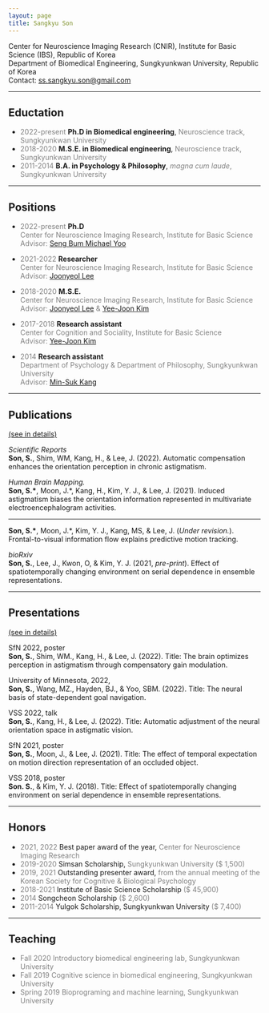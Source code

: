 ```yaml
---
layout: page
title: Sangkyu Son
---
```

Center for Neuroscience Imaging Research (CNIR), Institute for Basic Science (IBS), Republic of Korea <br>
Department of Biomedical Engineering, Sungkyunkwan University, Republic of Korea<br>
Contact: <ss.sangkyu.son@gmail.com>

***
## Eductation
-  <span style="color:gray">2022-present</span> **Ph.D in Biomedical engineering**, <span style="color:gray">Neuroscience track, Sungkyunkwan University</span>
-  <span style="color:gray">2018-2020</span> **M.S.E. in Biomedical engineering**, <span style="color:gray">Neuroscience track, Sungkyunkwan University</span>
-  <span style="color:gray">2011-2014</span> **B.A. in Psychology & Philosophy**, <span style="color:gray">*magna cum laude*, Sungkyunkwan University</span>
***
## Positions
- <span style="color:gray">2022-present</span> **Ph.D** <br> 
<span style="color:gray">Center for Neuroscience Imaging Research, Institute for Basic Science</span><br>
<span style="color:gray">Advisor: [Seng Bum Michael Yoo](https://myoolab.com/)</span>

- <span style="color:gray">2021-2022</span> **Researcher** <br> 
<span style="color:gray">Center for Neuroscience Imaging Research, Institute for Basic Science</span><br>
<span style="color:gray">Advisor: [Joonyeol Lee](https://semoconlab.com/)</span>

- <span style="color:gray">2018-2020</span> **M.S.E.**<br> 
<span style="color:gray">Center for Neuroscience Imaging Research, Institute for Basic Science</span> <br> 
<span style="color:gray">Advisor: [Joonyeol Lee](https://semoconlab.com/) & [Yee-Joon Kim](https://centers.ibs.re.kr/html/glia_en/people/people_0203.html)</span>

- <span style="color:gray">2017-2018</span> **Research assistant** <br> 
<span style="color:gray">Center for Cognition and Sociality, Institute for Basic Science</span> <br> 
<span style="color:gray">Advisor: [Yee-Joon Kim](https://centers.ibs.re.kr/html/glia_en/people/people_0203.html)</span>

- <span style="color:gray">2014</span> **Research assistant** <br> 
<span style="color:gray">Department of Psychology & Department of Philosophy, Sungkyunkwan University</span> <br> 
<span style="color:gray">Advisor: [Min-Suk Kang](https://sites.google.com/view/vcnlskku/vcnl-lab)</span>
***
## Publications 
[(see in details)](./Publications.md)

*Scientific Reports* <br>
**Son, S.**, Shim, WM, Kang, H., & Lee, J. (2022). Automatic compensation enhances the orientation perception in chronic astigmatism. <br>

*Human Brain Mapping.* <br>
**Son, S.\***, Moon, J.\*, Kang, H., Kim, Y. J., & Lee, J. (2021). Induced astigmatism biases the orientation information represented in multivariate electroencephalogram activities. <br>

***

**Son, S.\***, Moon, J.\*, Kim, Y. J., Kang, MS, & Lee, J. (*Under revision.*). Frontal-to-visual information flow explains predictive motion tracking. <br>

*bioRxiv* <br>
**Son, S.**, Lee, J., Kwon, O, & Kim, Y. J. (2021, *pre-print*). Effect of spatiotemporally changing environment on serial dependence in ensemble representations. <br>
***
## Presentations 
[(see in details)](./Presentations.md)

SfN 2022, poster <br>
**Son, S.**, Shim, WM., Kang, H., & Lee, J. (2022). Title: The brain optimizes perception in astigmatism through compensatory gain modulation. <br>

University of Minnesota, 2022, <br>
**Son, S.**, Wang, MZ., Hayden, BJ., & Yoo, SBM. (2022). Title: The neural basis of state-dependent goal navigation. <br>

VSS 2022, talk <br>
**Son, S.**, Kang, H., & Lee, J. (2022). Title: Automatic adjustment of the neural orientation space in astigmatic vision. <br>

SfN 2021, poster <br>
**Son, S.**, Moon, J., & Lee, J. (2021). Title: The effect of temporal expectation on motion direction representation of an occluded object. <br>

VSS 2018, poster <br>
**Son. S.**, & Kim, Y. J. (2018). Title: Effect of spatiotemporally changing environment on serial dependence in ensemble representations. <br>
***
## Honors
- <span style="color:gray"> 2021, 2022 </span>	Best paper award of the year, <span style="color:gray">Center for Neuroscience Imaging Research </span>
- <span style="color:gray">2019-2020</span>	Simsan Scholarship, <span style="color:gray">Sungkyunkwan University ($ 1,500) </span>
- <span style="color:gray">2019, 2021</span>	Outstanding presenter award, <span style="color:gray">from the annual meeting of the Korean Society for Cognitive & Biological Psychology </span>
- <span style="color:gray">2018-2021</span>	Institute of Basic Science Scholarship <span style="color:gray">($ 45,900) </span>
- <span style="color:gray">2014</span>	Songcheon Scholarship <span style="color:gray">($ 2,600) </span>
- <span style="color:gray">2011-2014 </span>	Yulgok Scholarship, Sungkyunkwan University <span style="color:gray">($ 7,400) </span>
***
## Teaching
- <span style="color:gray">Fall 2020	Introductory biomedical engineering lab, Sungkyunkwan University</span>
- <span style="color:gray">Fall 2019	Cognitive science in biomedical engineering, Sungkyunkwan University</span>
- <span style="color:gray">Spring 2019	Bioprograming and machine learning, Sungkyunkwan University </span>
